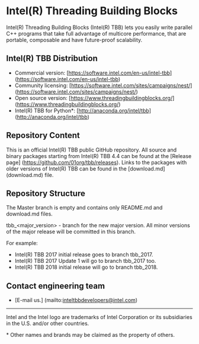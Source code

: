 # Intel(R) Threading Building Blocks

Intel(R) Threading Building Blocks (Intel(R) TBB) lets you easily write parallel C++ programs that take
full advantage of multicore performance, that are portable, composable and have future-proof scalability.

## Intel(R) TBB Distribution
* Commercial version: [https://software.intel.com/en-us/intel-tbb] (https://software.intel.com/en-us/intel-tbb)
* Community licensing: [https://software.intel.com/sites/campaigns/nest/] (https://software.intel.com/sites/campaigns/nest/)
* Open source version: [https://www.threadingbuildingblocks.org/] (https://www.threadingbuildingblocks.org/)
* Intel(R) TBB for Python\*: [http://anaconda.org/intel/tbb] (http://anaconda.org/intel/tbb)

## Repository Content
This is an official Intel(R) TBB public GitHub repository. All source and binary packages starting from Intel(R) TBB 4.4
can be found at the [Release page] (https://github.com/01org/tbb/releases). Links to the packages with older versions of 
Intel(R) TBB can be found in the [download.md] (download.md) file.

## Repository Structure
The Master branch is empty and contains only README.md and download.md files.

tbb_\<major_version\> - branch for the new major version. All minor versions of the major release will be committed in this branch.

For example:
* Intel(R) TBB 2017 initial release goes to branch tbb_2017.
* Intel(R) TBB 2017 Update 1 will go to branch tbb_2017 too.
* Intel(R) TBB 2018 initial release will go to branch tbb_2018.

## Сontact engineering team
* [E-mail us.] (mailto:inteltbbdevelopers@intel.com)

------------------------------------------------------------------------
Intel and the Intel logo are trademarks of Intel Corporation or its subsidiaries in the U.S. and/or other countries.

\* Other names and brands may be claimed as the property of others.
